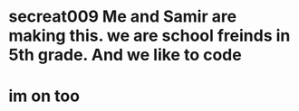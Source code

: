 # secreat009 Me and Samir are making this. we are school freinds in 5th grade. And we like to code
# im on too

